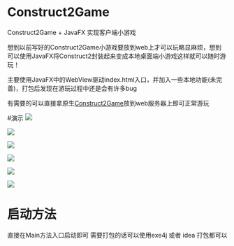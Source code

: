 # Construct2Game
Construct2Game + JavaFX 实现客户端小游戏

想到以前写好的Construct2Game小游戏要放到web上才可以玩略显麻烦，想到可以使用JavaFX将Construct2封装起来变成本地桌面端小游戏这样就可以随时游玩！

主要使用JavaFX中的WebView驱动index.html入口，并加入一些本地功能(未完善)，打包后发现在游玩过程中还是会有许多bug

有需要的可以直接拿原生[Construct2Game](https://github.com/HarryBlackCatQAQ/Construct2Game/tree/main/src/main/resources/construct2Game)放到web服务器上即可正常游玩

#演示
![](https://github.com/HarryBlackCatQAQ/Image/blob/main/timer_1.png)

![](https://github.com/HarryBlackCatQAQ/Image/blob/main/timer_2.png)

![](https://github.com/HarryBlackCatQAQ/Image/blob/main/timer_3.png)

![](https://github.com/HarryBlackCatQAQ/Image/blob/main/Construct2GameMainMenu.png)

![](https://github.com/HarryBlackCatQAQ/Image/blob/main/Construct2Game_GameShows.png)

![](https://github.com/HarryBlackCatQAQ/Image/blob/main/Construct2Game_Game1.png)


# 启动方法 #
直接在Main方法入口启动即可 
需要打包的话可以使用exe4j 或者 idea 打包都可以
